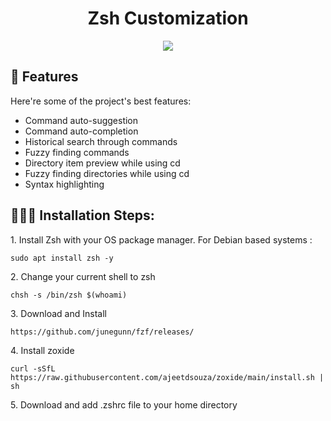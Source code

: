 <h1 align="center" id="title">Zsh Customization</h1>

<p align="center"><img src="https://socialify.git.ci/suman2280/Zsh-config/image?description=1&descriptionEditable=Zsh%20configuration%20file%20containing%20a%20quick%20customization%20of%20Zsh&font=Rokkitt&language=1&name=1&owner=1&pattern=Solid&theme=Dark"></p>

  
  
<h2>🧐 Features</h2>

Here're some of the project's best features:

*   Command auto-suggestion
*   Command auto-completion
*   Historical search through commands
*   Fuzzy finding commands
*   Directory item preview while using cd
*   Fuzzy finding directories while using cd
*   Syntax highlighting

<h2>🧑🏻‍💻 Installation Steps:</h2>

<p>1. Install Zsh with your OS package manager. For Debian based systems :</p>

```
sudo apt install zsh -y
```

<p>2. Change your current shell to zsh</p>

```
chsh -s /bin/zsh $(whoami)
```

<p>3. Download and Install</p>

```
https://github.com/junegunn/fzf/releases/
```

<p>4. Install zoxide</p>

```
curl -sSfL https://raw.githubusercontent.com/ajeetdsouza/zoxide/main/install.sh | sh
```

<p>5. Download and add .zshrc file to your home directory</p>